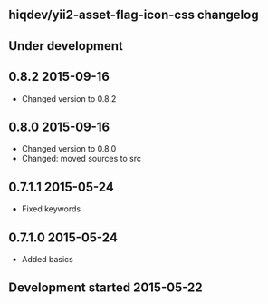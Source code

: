 hiqdev/yii2-asset-flag-icon-css changelog
-----------------------------------------

## Under development


## 0.8.2 2015-09-16

- Changed version to 0.8.2

## 0.8.0 2015-09-16

- Changed version to 0.8.0
- Changed: moved sources to src

## 0.7.1.1 2015-05-24

- Fixed keywords

## 0.7.1.0 2015-05-24

- Added basics

## Development started 2015-05-22

